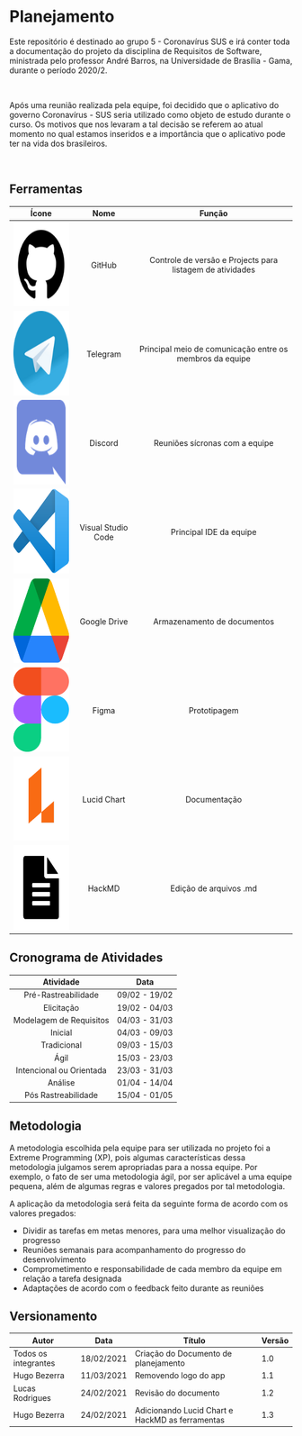 # Planejamento


Este repositório é destinado ao grupo 5 - Coronavírus SUS e irá conter toda a documentação do projeto da disciplina de Requisitos de Software, ministrada pelo professor André Barros, na Universidade de Brasília - Gama, durante o período 2020/2.

<br>

Após uma reunião realizada pela equipe, foi decidido que o aplicativo do governo Coronavírus - SUS seria utilizado como objeto de estudo durante o curso. Os motivos que nos levaram a tal decisão se referem ao atual momento no qual estamos inseridos e a importância que o aplicativo pode ter na vida dos brasileiros. 

<br>

## Ferramentas

| Ícone | Nome | Função | 
|:--:|:--:|:--:| 
| <img width="150" height="150" src="https://raw.githubusercontent.com/Requisitos-de-Software/2020.2-Coronavirus-SUS/devel/docs/assets/icons/github.png"> | GitHub | Controle de versão e Projects para listagem de atividades | 
| <img width="150" height="150" src="https://raw.githubusercontent.com/Requisitos-de-Software/2020.2-Coronavirus-SUS/devel/docs/assets/icons/telegram.png"> | Telegram | Principal meio de comunicação entre os membros da equipe | 
| <img width="150" height="150" src="https://raw.githubusercontent.com/Requisitos-de-Software/2020.2-Coronavirus-SUS/devel/docs/assets/icons/discord.png"> | Discord | Reuniões sícronas com a equipe | 
| <img width="150" height="150" src="https://raw.githubusercontent.com/Requisitos-de-Software/2020.2-Coronavirus-SUS/devel/docs/assets/icons/VSCode.png"> | Visual Studio Code | Principal IDE da equipe | 
| <img width="150" height="150" src="https://raw.githubusercontent.com/Requisitos-de-Software/2020.2-Coronavirus-SUS/devel/docs/assets/icons/drive.png"> | Google Drive | Armazenamento de documentos | 
| <img width="150" height="150" src="https://raw.githubusercontent.com/Requisitos-de-Software/2020.2-Coronavirus-SUS/devel/docs/assets/icons/figma.png"> | Figma | Prototipagem | 
| <img width="150" height="150" src="https://raw.githubusercontent.com/Requisitos-de-Software/2020.2-Coronavirus-SUS/devel/docs/assets/icons/lucidChart.png"> | Lucid Chart | Documentação | 
| <img width="150" height="150" src="https://raw.githubusercontent.com/Requisitos-de-Software/2020.2-Coronavirus-SUS/devel/docs/assets/icons/hackmd.png"> | HackMD | Edição de arquivos .md | 


## Cronograma de Atividades

| Atividade | Data |
|:--:|:--:|
| Pré-Rastreabilidade | 09/02 - 19/02  |
| Elicitação | 19/02 - 04/03  |
| Modelagem de Requisitos | 04/03 - 31/03  |
| Inicial | 04/03 - 09/03  |
| Tradicional | 09/03 - 15/03  |
| Ágil | 15/03 - 23/03  |
| Intencional ou Orientada | 23/03 - 31/03  |
| Análise | 01/04 - 14/04  |
| Pós Rastreabilidade | 15/04 - 01/05  |

## Metodologia

A metodologia escolhida pela equipe para ser utilizada no projeto foi a Extreme Programming (XP), pois algumas características dessa metodologia julgamos serem apropriadas para a nossa equipe. Por exemplo, o fato de ser uma metodologia ágil, por ser aplicável a uma equipe pequena, além de algumas regras e valores pregados por tal metodologia.

A aplicação da metodologia será feita da seguinte forma de acordo com os valores pregados:

- Dividir as tarefas em metas menores, para uma melhor visualização do progresso
- Reuniões semanais para acompanhamento do progresso do desenvolvimento
- Comprometimento e responsabilidade de cada membro da equipe em relação a tarefa designada
- Adaptações de acordo com o feedback feito durante as reuniões

## Versionamento
| Autor | Data | Título | Versão |
|--|--|--|--|
| Todos os integrantes | 18/02/2021 | Criação do Documento de planejamento | 1.0 |
| Hugo Bezerra | 11/03/2021     | Removendo logo do app | 1.1 |
| Lucas Rodrigues | 24/02/2021 | Revisão do documento | 1.2 |
| Hugo Bezerra | 24/02/2021 | Adicionando Lucid Chart e HackMD as ferramentas | 1.3 |
